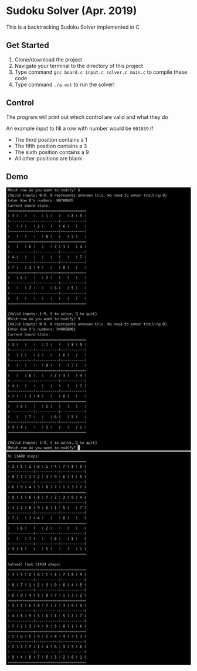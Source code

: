 # Sudoku Solver (Apr. 2019)

This is a backtracking Sudoku Solver implemented in C

## Get Started
1) Clone/download the project
2) Navigate your terminal to the directory of this project
3) Type command `gcc board.c input.c solver.c main.c` to compile these code
4) Type command `./a.out` to run the solver!

## Control
The program will print out which control are valid and what they do

An example input to fill a row with number would be `001039` if 
- The third position contains a 1
- The fifth position contains a 3
- The sixth position contains a 9
- All other positions are blank

## Demo
<img src="sudoku_input.png" width=800>

<img src="solved_sudoku.png" width=800>
